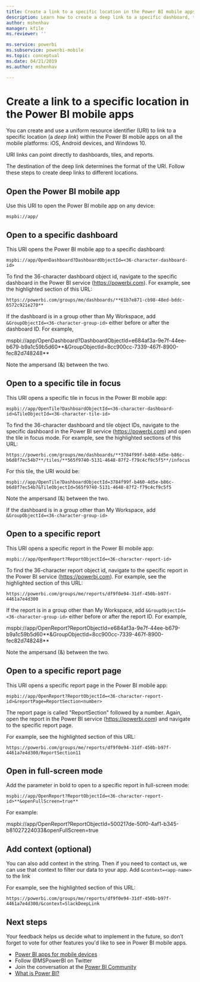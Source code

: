 ```yaml
---
title: Create a link to a specific location in the Power BI mobile apps
description: Learn how to create a deep link to a specific dashboard, tile, or report in the Power BI mobile app with a uniform resource identifier (URI).
author: mshenhav
manager: kfile
ms.reviewer: ''

ms.service: powerbi
ms.subservice: powerbi-mobile
ms.topic: conceptual
ms.date: 04/21/2019
ms.author: mshenhav

---
```

# Create a link to a specific location in the Power BI mobile apps
You can create and use a uniform resource identifier (URI) to link to a specific location (a *deep link*) within the Power BI mobile apps on all the mobile platforms: iOS, Android devices, and Windows 10.

URI links can point directly to dashboards, tiles, and reports.

The destination of the deep link determines the format of the URI. Follow these steps to create deep links to different locations. 

## Open the Power BI mobile app
Use this URI to open the Power BI mobile app on any device:

    mspbi://app/


## Open to a specific dashboard
This URI opens the Power BI mobile app to a specific dashboard:

    mspbi://app/OpenDashboard?DashboardObjectId=<36-character-dashboard-id>

To find the 36-character dashboard object id, navigate to the specific dashboard in the Power BI service (https://powerbi.com). For example, see the highlighted section of this URL:

`https://powerbi.com/groups/me/dashboards/**61b7e871-cb98-48ed-bddc-6572c921e270**`

If the dashboard is in a group other than My Workspace, add `&GroupObjectId=<36-character-group-id>` either before or after the dashboard ID. For example, 

mspbi://app/OpenDashboard?DashboardObjectId=e684af3a-9e7f-44ee-b679-b9a1c59b5d60**&GroupObjectId=8cc900cc-7339-467f-8900-fec82d748248**

Note the ampersand (&) between the two.

## Open to a specific tile in focus
This URI opens a specific tile in focus in the Power BI mobile app:

    mspbi://app/OpenTile?DashboardObjectId=<36-character-dashboard-id>&TileObjectId=<36-character-tile-id>

To find the 36-character dashboard and tile object IDs, navigate to the specific dashboard in the Power BI service (https://powerbi.com) and open the tile in focus mode. For example, see the highlighted sections of this URL:

`https://powerbi.com/groups/me/dashboards/**3784f99f-b460-4d5e-b86c-b6d8f7ec54b7**/tiles/**565f9740-5131-4648-87f2-f79c4cf9c5f5**/infocus`

For this tile, the URI would be:

    mspbi://app/OpenTile?DashboardObjectId=3784f99f-b460-4d5e-b86c-b6d8f7ec54b7&TileObjectId=565f9740-5131-4648-87f2-f79c4cf9c5f5

Note the ampersand (&) between the two.

If the dashboard is in a group other than My Workspace, add `&GroupObjectId=<36-character-group-id>`

## Open to a specific report
This URI opens a specific report in the Power BI mobile app:

    mspbi://app/OpenReport?ReportObjectId=<36-character-report-id>

To find the 36-character report object id, navigate to the specific report in the Power BI service (https://powerbi.com). For example, see the highlighted section of this URL:

`https://powerbi.com/groups/me/reports/df9f0e94-31df-450b-b97f-4461a7e4d300`

If the report is in a group other than My Workspace, add `&GroupObjectId=<36-character-group-id>` either before or after the report ID. For example, 

mspbi://app/OpenReport?ReportObjectId=e684af3a-9e7f-44ee-b679-b9a1c59b5d60**&GroupObjectId=8cc900cc-7339-467f-8900-fec82d748248**

Note the ampersand (&) between the two.

## Open to a specific report page
This URI opens a specific report page in the Power BI mobile app:

    mspbi://app/OpenReport?ReportObjectId=<36-character-report-id>&reportPage=ReportSection<number>

The report page is called "ReportSection" followed by a number. Again, open the report in the Power BI service (https://powerbi.com) and navigate to the specific report page. 

For example, see the highlighted section of this URL:

`https://powerbi.com/groups/me/reports/df9f0e94-31df-450b-b97f-4461a7e4d300/ReportSection11`

## Open in full-screen mode
Add the parameter in bold to open to a specific report in full-screen mode:

    mspbi://app/OpenReport?ReportObjectId=<36-character-report-id>**&openFullScreen=true**

For example: 

mspbi://app/OpenReport?ReportObjectId=500217de-50f0-4af1-b345-b81027224033&openFullScreen=true

## Add context (optional)
You can also add context in the string. Then if you need to contact us, we can use that context to filter our data to your app. Add `&context=<app-name>` to the link

For example, see the highlighted section of this URL: 

`https://powerbi.com/groups/me/reports/df9f0e94-31df-450b-b97f-4461a7e4d300/&context=SlackDeepLink`

## Next steps
Your feedback helps us decide what to implement in the future, so don’t forget to vote for other features you'd like to see in Power BI mobile apps. 

* [Power BI apps for mobile devices](mobile-apps-for-mobile-devices.md)
* Follow @MSPowerBI on Twitter
* Join the conversation at the [Power BI Community](http://community.powerbi.com/)
* [What is Power BI?](../../power-bi-overview.md)

